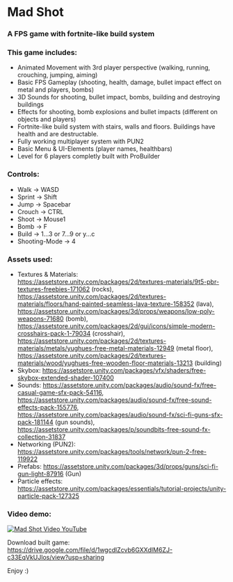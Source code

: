 # Mad Shot
### A FPS game with fortnite-like build system

### This game includes:
- Animated Movement with 3rd player perspective (walking, running, crouching, jumping, aiming)
- Basic FPS Gameplay (shooting, health, damage, bullet impact effect on metal and players, bombs)
- 3D Sounds for shooting, bullet impact, bombs, building and destroying buildings
- Effects for shooting, bomb explosions and bullet impacts (different on objects and players)
- Fortnite-like build system with stairs, walls and floors. Buildings have health and are destructable.
- Fully working multiplayer system with PUN2
- Basic Menu & UI-Elements (player names, healthbars)
- Level for 6 players completly built with ProBuilder

### Controls:
- Walk -> WASD
- Sprint -> Shift
- Jump -> Spacebar
- Crouch -> CTRL
- Shoot -> Mouse1
- Bomb -> F
- Build -> 1...3 or 7...9 or y...c
- Shooting-Mode -> 4

### Assets used:
- Textures & Materials: https://assetstore.unity.com/packages/2d/textures-materials/9t5-pbr-textures-freebies-171062 (rocks), https://assetstore.unity.com/packages/2d/textures-materials/floors/hand-painted-seamless-lava-texture-158352 (lava), https://assetstore.unity.com/packages/3d/props/weapons/low-poly-weapons-71680 (bomb), https://assetstore.unity.com/packages/2d/gui/icons/simple-modern-crosshairs-pack-1-79034 (crosshair), https://assetstore.unity.com/packages/2d/textures-materials/metals/yughues-free-metal-materials-12949 (metal floor), https://assetstore.unity.com/packages/2d/textures-materials/wood/yughues-free-wooden-floor-materials-13213 (building)
- Skybox: https://assetstore.unity.com/packages/vfx/shaders/free-skybox-extended-shader-107400
- Sounds: https://assetstore.unity.com/packages/audio/sound-fx/free-casual-game-sfx-pack-54116, https://assetstore.unity.com/packages/audio/sound-fx/free-sound-effects-pack-155776, https://assetstore.unity.com/packages/audio/sound-fx/sci-fi-guns-sfx-pack-181144 (gun sounds), https://assetstore.unity.com/packages/p/soundbits-free-sound-fx-collection-31837
- Networking (PUN2): https://assetstore.unity.com/packages/tools/network/pun-2-free-119922
- Prefabs: https://assetstore.unity.com/packages/3d/props/guns/sci-fi-gun-light-87916 (Gun)
- Particle effects: https://assetstore.unity.com/packages/essentials/tutorial-projects/unity-particle-pack-127325

### Video demo:

[![Mad Shot Video YouTube](https://img.youtube.com/vi/dQw4w9WgXcQ/0.jpg)](https://www.youtube.com/watch?v=dQw4w9WgXcQ)

Download built game: https://drive.google.com/file/d/1wgcdlZcvb6GXXdIM6ZJ-c33EqVkUJlos/view?usp=sharing

Enjoy :)
